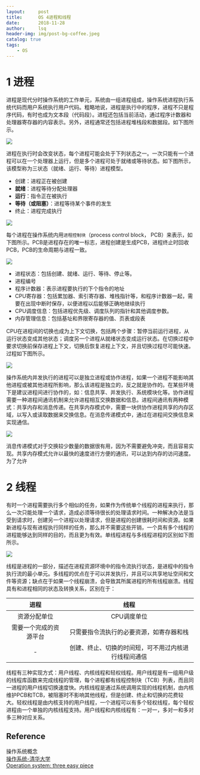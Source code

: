```yaml
---
layout:     post
title:      OS 4进程和线程        
date:       2018-11-28   
author:     lsq    
header-img: img/post-bg-coffee.jpeg
catalog: true
tags:
    - OS
---
```


# 1 进程
进程是现代分时操作系统的工作单元，系统由一组进程组成，操作系统进程执行系统代码而用户系统执行用户代码。粗略地说，进程是执行中的程序，进程不只是程序代码，有时也成为文本段（代码段）。进程还包括当前活动，通过程序计数器和处理器寄存器的内容表示。另外，进程通常还包括进程堆栈段和数据段。如下图所示。

![](https://raw.githubusercontent.com/liferlisiqi/liferlisiqi.github.io/master/img/2018-11-28-os13.jpg)

进程在执行时会改变状态，每个进程可能会处于下列状态之一。一次只能有一个进程可以在一个处理器上运行，但是多个进程可处于就绪或等待状态。如下图所示，该模型称为三状态（就绪、运行、等待）进程模型。

- 创建：进程正在被创建
- **就绪**：进程等待分配处理器
- **运行**：指令正在被执行
- **等待（或阻塞）**：进程等待某个事件的发生
- 终止：进程完成执行

![](https://raw.githubusercontent.com/liferlisiqi/liferlisiqi.github.io/master/img/2018-11-28-os14.jpg)

每个进程在操作系统内用`进程控制块`（process control block， PCB）来表示，如下图所示。PCB是进程存在的唯一标志，进程创建是生成PCB，进程终止时回收PCB，PCB的生命周期与进程一致。

![](https://raw.githubusercontent.com/liferlisiqi/liferlisiqi.github.io/master/img/2018-11-28-os15.jpg)

- 进程状态：包括创建、就绪、运行、等待、停止等。
- 进程编号
- 程序计数器：表示进程要执行的下个指令的地址
- CPU寄存器：包括累加器、索引寄存器、堆栈指针等，和程序计数器一起，需要在出现中断时保存，以便进程以后能够正确地继续执行
- CPU调度信息：包括进程优先级、调度队列的指针和其他调度参数。
- 内存管理信息：包括基址和界限寄存器的值、页表或段表

CPU在进程间的切换也成为上下文切换，包括两个步骤：暂停当前运行进程，从运行状态变成其他状态；调度另一个进程从就绪状态变成运行状态。在切换过程中要求切换前保存进程上下文，切换后恢复进程上下文，并且切换过程尽可能快速。过程如下图所示。

![](https://raw.githubusercontent.com/liferlisiqi/liferlisiqi.github.io/master/img/2018-11-28-os16.jpg)

操作系统内并发执行的进程可以是独立进程或协作进程，如果一个进程不能影响其他进程或被其他进程所影响，那么该进程是独立的，反之就是协作的。在某些环境下是建议进程间进行协作的，如：信息共享、并发执行、系统模块化等。协作进程需要一种进程间通讯机制来允许进程相互交换数据和信息。进程间通讯有两种模式：共享内存和消息传递。在共享内存模式中，需要一块供协作进程共享的内存区域，以写入或读取数据来交换信息。在消息传递模式中，通过在进程间交换信息来实现通信。

![](https://raw.githubusercontent.com/liferlisiqi/liferlisiqi.github.io/master/img/2018-11-28-os18.jpg)

消息传递模式对于交换较少数量的数据很有用，因为不需要避免冲突，而且容易实现。共享内存模式允许以最快的速度进行方便的通讯，可以达到内存的访问速度。为了允许

# 2 线程
有时一个进程需要执行多个相似的任务，如果作为传统单个线程的进程来执行，那么一次只能处理一个请求，造成必须等待很长的处理请求时间。一种解决办法是当受到请求时，创建另一个进程以处理请求，但是进程的创建很耗时间和资源。如果新进程与现有进程执行同样的任务，那么并不需要这些开销，一个具有多个线程的进程能够达到同样的目的，而且更为有效。单线程进程与多线程进程的区别如下图所示。

![](https://raw.githubusercontent.com/liferlisiqi/liferlisiqi.github.io/master/img/2018-11-28-os17.jpg)

线程是进程的一部分，描述在进程资源环境中的指令流执行状态，是进程中的指令执行流的最小单元。多线程的优点在于可以并发执行，并且可以共享地址空间和文件等资源；缺点在于如果一个线程崩溃，会导致其所属进程的所有线程崩溃。线程具有和进程相同的状态及转换关系，区别在于：

  
| 进程 | 线程 |
| :------: | :------: |
| 资源分配单位 | CPU调度单位 | 
| 需要一个完成的资源平台 | 只需要指令流执行的必要资源，如寄存器和栈 |  
| - | 创建、终止、切换的时间短，可不用过内核进行线程间通信 | 

线程有三种实现方式：用户线程、内核线程和轻权线程。用户线程是有一组用户级的线程库函数来完成线程的管理，每个进程都有线程控制块（TCB）列表，而且同一进程的用户线程切换速度快。内核线程是通过系统调用实现的线程机制，由内核维护PCB和TCB，被阻塞时不影响其他线程，但是创建、终止和切换的花费较大。轻权线程是由内核支持的用户线程，一个进程可以有多个轻权线程，每个轻权进程由一个单独的内核线程支持。用户线程和内核线程有：一对一，多对一和多对多三种对应关系。


## Reference
操作系统概念    
[操作系统-清华大学](http://os.cs.tsinghua.edu.cn/oscourse/OS2017spring)  
[Operation system: three easy piece](http://pages.cs.wisc.edu/~remzi/OSTEP/) 
